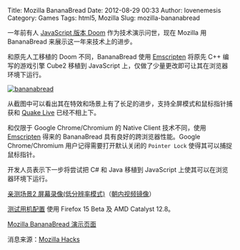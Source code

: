 Title: Mozilla BananaBread
Date: 2012-08-29 00:33
Author: lovenemesis
Category: Games
Tags: html5, Mozilla
Slug: mozilla-bananabread

一年前有人 [JavaScript 版本
Doom](http://linuxtoy.org/archives/javascript-doom.html)
作为技术演示问世，现在 Mozilla 用 BananaBread
来展示这一年来技术上的进步。

和原先人工移植的 Doom 不同，BananaBread 使用
[Emscripten](http://linuxtoy.org/archives/emscripten.html) 将原先 C++
编写的游戏引擎 Cube2 移植到 JavaScript
上，仅做了少量更改即可让其在浏览器环境下运行。

[![](http://linuxtoy.org/img/2012/08/bananabread.png "bananabread")](http://linuxtoy.org/img/2012/08/bananabread.png)

从截图中可以看出其在特效和场景上有了长足的进步，支持全屏模式和鼠标指针捕获和
[Quake Live](http://linuxtoy.org/archives/quake-live-on-web.html)
已经不相上下。

和仅限于 Google Chrome/Chromium 的 Native Client 技术不同，使用
[Emscripten](http://linuxtoy.org/archives/emscripten.html) 得来的
BananaBread 具有良好的跨浏览器性能。Google Chrome/Chromium
用户记得需要打开默认关闭的 `Pointer Lock` 使得其可以捕捉鼠标指针。

开发人员表示下一步将尝试把 C# 和 Java 移植到 JavaScript
上使其可以在浏览器环境下运行。

[亲测场景2
屏幕录像(低分辨率模式)](http://youtu.be/EeD3xSawJnc)（[朝内视频镜像](http://v.youku.com/v_show/id_XNDQ0NDYyMTM2.html)）

[测试用机配置](http://www.smolts.org/client/show/pub_79c55d9b-ea8d-45f5-8159-fb546e8d06f6)
使用 Firefox 15 Beta 及 AMD Catalyst 12.8。

[Mozilla BananaBread
演示页面](https://developer.mozilla.org/en-US/demos/detail/bananabread)

消息来源：[Mozilla
Hacks](https://hacks.mozilla.org/2012/08/mozilla-and-games-pushing-the-limits-of-whats-possible/)
